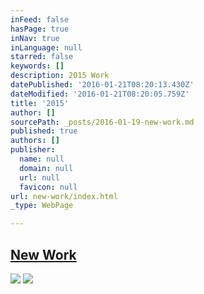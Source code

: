 ```yaml
---
inFeed: false
hasPage: true
inNav: true
inLanguage: null
starred: false
keywords: []
description: 2015 Work
datePublished: '2016-01-21T08:20:13.430Z'
dateModified: '2016-01-21T08:20:05.759Z'
title: '2015'
author: []
sourcePath: _posts/2016-01-19-new-work.md
published: true
authors: []
publisher:
  name: null
  domain: null
  url: null
  favicon: null
url: new-work/index.html
_type: WebPage

---
```

## [New Work][0]
![](https://the-grid-user-content.s3-us-west-2.amazonaws.com/1e7fb2fb-c809-4d12-bde8-f65f818877ba.jpg)
![](https://the-grid-user-content.s3-us-west-2.amazonaws.com/a83cd412-d700-4ec0-91e5-db678d7cf633.jpg)

[0]: https://www.instagram.com/the.creationist/